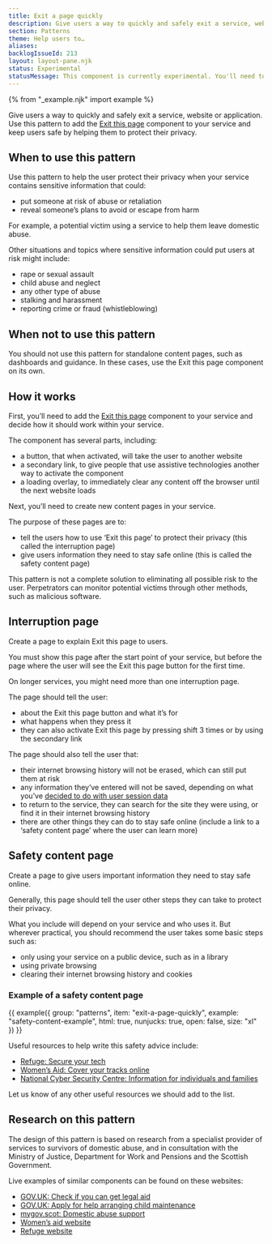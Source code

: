 ```yaml
---
title: Exit a page quickly
description: Give users a way to quickly and safely exit a service, website or application.
section: Patterns
theme: Help users to…
aliases:
backlogIssueId: 213
layout: layout-pane.njk
status: Experimental
statusMessage: This component is currently experimental. You'll need to do your own research to decide whether to use this pattern and add the <a class="govuk-link" href="/components/exit-this-page/">Exit this page</a> component to your service.
---
```


{% from "_example.njk" import example %}

Give users a way to quickly and safely exit a service, website or application.
Use this pattern to add the [Exit this page](/components/exit-this-page/) component to your service and keep users safe by helping them to protect their privacy.

## When to use this pattern

Use this pattern to help the user protect their privacy when your service contains sensitive information that could:

- put someone at risk of abuse or retaliation
- reveal someone’s plans to avoid or escape from harm

For example, a potential victim using a service to help them leave domestic abuse.

Other situations and topics where sensitive information could put users at risk might include:

- rape or sexual assault
- child abuse and neglect
- any other type of abuse
- stalking and harassment
- reporting crime or fraud (whistleblowing)

## When not to use this pattern

You should not use this pattern for standalone content pages, such as dashboards and guidance. In these cases, use the Exit this page component on its own.

## How it works

First, you’ll need to add the [Exit this page](/components/exit-this-page/) component to your service and decide how it should work within your service.

The component has several parts, including:

- a button, that when activated, will take the user to another website
- a secondary link, to give people that use assistive technologies another way to activate the component
- a loading overlay, to immediately clear any content off the browser until the next website loads

Next, you’ll need to create new content pages in your service.

The purpose of these pages are to:

- tell the users how to use ‘Exit this page’ to protect their privacy (this called the interruption page)
- give users information they need to stay safe online (this is called the safety content page)

This pattern is not a complete solution to eliminating all possible risk to the user. Perpetrators can monitor potential victims through other methods, such as malicious software.

## Interruption page

Create a page to explain Exit this page to users.

You must show this page after the start point of your service, but before the page where the user will see the Exit this page button for the first time.

On longer services, you might need more than one interruption page.

The page should tell the user:

- about the Exit this page button and what it’s for
- what happens when they press it
- they can also activate Exit this page by pressing shift 3 times or by using the secondary link

The page should also tell the user that:

- their internet browsing history will not be erased, which can still put them at risk
- any information they’ve entered will not be saved, depending on what you’ve [decided to do with user session data](/components/exit-this-page/#consider-what-to-do-with-user-session-data)
- to return to the service, they can search for the site they were using, or find it in their internet browsing history
- there are other things they can do to stay safe online (include a link to a ‘safety content page’ where the user can learn more)

## Safety content page

Create a page to give users important information they need to stay safe online.

Generally, this page should tell the user other steps they can take to protect their privacy.

What you include will depend on your service and who uses it. But wherever practical, you should recommend the user takes some basic steps such as:

- only using your service on a public device, such as in a library
- using private browsing
- clearing their internet browsing history and cookies

### Example of a safety content page

{{ example({ group: "patterns", item: "exit-a-page-quickly", example: "safety-content-example", html: true, nunjucks: true, open: false, size: "xl" }) }}

Useful resources to help write this safety advice include:

- [Refuge: Secure your tech](https://refugetechsafety.org/secure-your-tech/)
- [Women’s Aid: Cover your tracks online](https://www.womensaid.org.uk/information-support/what-is-domestic-abuse/cover-your-tracks-online/)
- [National Cyber Security Centre: Information for individuals and families](https://www.ncsc.gov.uk/section/information-for/individuals-families/)

Let us know of any other useful resources we should add to the list.

## Research on this pattern

The design of this pattern is based on research from a specialist provider of services to survivors of domestic abuse, and in consultation with the Ministry of Justice, Department for Work and Pensions and the Scottish Government.

Live examples of similar components can be found on these websites:

- [GOV.UK: Check if you can get legal aid](https://www.gov.uk/check-legal-aid)
- [GOV.UK: Apply for help arranging child maintenance](https://child-maintenance.service.gov.uk/apply/eligibility/info)
- [mygov.scot: Domestic abuse support](https://www.mygov.scot/domestic-abuse/)
- [Women’s aid website](https://www.womensaid.org.uk/)
- [Refuge website](https://www.nationaldahelpline.org.uk/)
